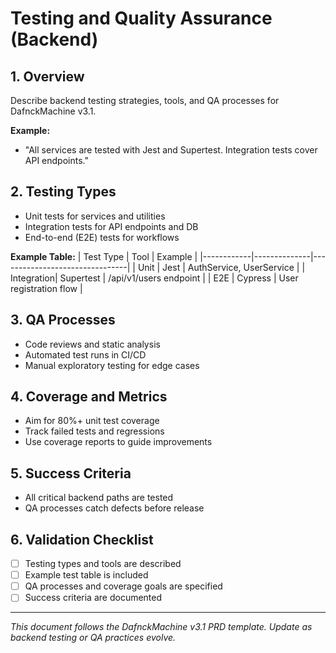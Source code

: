 # Testing and Quality Assurance (Backend)

## 1. Overview
Describe backend testing strategies, tools, and QA processes for DafnckMachine v3.1.

**Example:**
- "All services are tested with Jest and Supertest. Integration tests cover API endpoints."

## 2. Testing Types
- Unit tests for services and utilities
- Integration tests for API endpoints and DB
- End-to-end (E2E) tests for workflows

**Example Table:**
| Test Type   | Tool         | Example                        |
|------------|--------------|--------------------------------|
| Unit       | Jest         | AuthService, UserService       |
| Integration| Supertest    | /api/v1/users endpoint         |
| E2E        | Cypress      | User registration flow         |

## 3. QA Processes
- Code reviews and static analysis
- Automated test runs in CI/CD
- Manual exploratory testing for edge cases

## 4. Coverage and Metrics
- Aim for 80%+ unit test coverage
- Track failed tests and regressions
- Use coverage reports to guide improvements

## 5. Success Criteria
- All critical backend paths are tested
- QA processes catch defects before release

## 6. Validation Checklist
- [ ] Testing types and tools are described
- [ ] Example test table is included
- [ ] QA processes and coverage goals are specified
- [ ] Success criteria are documented

---
*This document follows the DafnckMachine v3.1 PRD template. Update as backend testing or QA practices evolve.* 